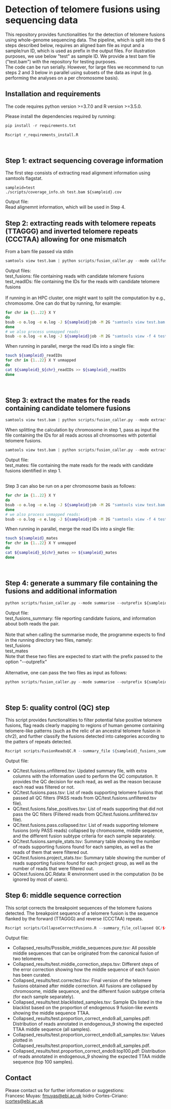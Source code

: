 # Detection of telomere fusions using sequencing data
This repository provides functionalities for the detection of telomere fusions using whole-genome sequencing data.
The pipeline, which is split into the 6 steps described below, requires an aligned bam file as input and a sample/run ID, which is used as prefix in the output files. For illustration purposes, we use below "test" as sample ID. 
We provide a test bam file ("test.bam") with the repository for testing purposes.<br>
The code can be run serially. However, for large files we recommend to run steps 2 and 3 below in parallel using subsets of the data as input (e.g. performing the analyses on a per chromosome basis).<br>

## Installation and requirements
The code requires python version >=3.7.0 and R version >=3.5.0.

Please install the dependencies required by running:<br>
```python
pip install -r requirements.txt
```
```R
Rscript r_requirements_install.R
```
<br>

## Step 1: extract sequencing coverage information

The first step consists of extracting read alignment information using samtools flagstat.<br>
```
sampleid=test
./scripts/coverage_info.sh test.bam ${sampleid}.cov
```

Output file:<br>
Read alignemnt information, which will be used in Step 4. 

## Step 2: extracting reads with telomere repeats (TTAGGG) and inverted telomere repeats (CCCTAA) allowing for one mismatch

From a bam file passed via stdin<br>
```python
samtools view test.bam | python scripts/fusion_caller.py --mode callfusions  --outprefix ${sampleid}
```
Output files:<br>
test_fusions: file containing reads with candidate telomere fusions<br>
test_readIDs: file containing the IDs for the reads with candidate telomere fusions<br>
<br>
If running in an HPC cluster, one might want to split the computation by e.g., chromosome. One can do that by running, for example:<br>

```bash
for chr in {1..22} X Y
do
bsub -o o.log -e e.log -J ${sampleid}job -M 2G "samtools view test.bam ${chr} | python scripts/fusion_caller.py --mode callfusions  --outprefix ${sampleid}_${chr}"
done
# we also process unmapped reads:
bsub -o o.log -e e.log -J ${sampleid}job -M 2G "samtools view -f 4 test.bam | python scripts/fusion_caller.py --mode callfusions  --outprefix ${sampleid}_unmapped"
```

When running in parallel, merge the read IDs into a single file:<br>
```bash
touch ${sampleid}_readIDs
for chr in {1..22} X Y unmapped
do
cat ${sampleid}_${chr}_readIDs >> ${sampleid}_readIDs
done
```
<br>

## Step 3: extract the mates for the reads containing candidate telomere fusions
```python
samtools view test.bam | python scripts/fusion_caller.py --mode extractmates --outprefix ${sampleid}
```
When splitting the calculation by chromosome in step 1, pass as input the file containing the IDs for all reads across all chromsomes with potential telomere fusions.<br>
```python
samtools view test.bam | python scripts/fusion_caller.py --mode extractmates --outprefix ${sampleid} --readIDs ${sampleid}_readIDs
```
Output file:<br>
test_mates: file containing the mate reads for the reads with candidate fusions identified in step 1.<br>
<br>

Step 3 can also be run on a per chromosome basis as follows:
```bash
for chr in {1..22} X Y
do
bsub -o o.log -e e.log -J ${sampleid}job -M 2G "samtools view test.bam ${chr} | python scripts/fusion_caller.py --mode extractmates  --outprefix ${sampleid}_${chr}"
done
# we also process unmapped reads:
bsub -o o.log -e e.log -J ${sampleid}job -M 2G "samtools view -f 4 test.bam | python scripts/fusion_caller.py --mode extractmates  --outprefix ${sampleid}_unmapped"
```

When running in parallel, merge the read IDs into a single file:<br>
```bash
touch ${sampleid}_mates
for chr in {1..22} X Y unmapped
do
cat ${sampleid}_${chr}_mates >> ${sampleid}_mates
done
```
<br>

## Step 4: generate a summary file containing the fusions and additional information
```python
python scripts/fusion_caller.py --mode summarise --outprefix ${sampleid} --alignmentinfo ${sampleid}.cov
```
Output file:<br>
test_fusions_summary: file reporting candidate fusions, and information about both reads the pair.<br>
<br>
Note that when calling the summarise mode, the programme expects to find in the running directory two files, namely:<br>
test_fusions<br>
test_mates<br>
Note that these two files are expected to start with the prefix passed to the option "--outprefix"<br>
<br>
Alternative, one can pass the two files as input as follows:<br>
```python
python scripts/fusion_caller.py --mode summarise --outprefix ${sampleid} --matesfile ${sampleid}_mates --fusionsfile ${sampleid}_fusions
```
<br>

## Step 5: quality control (QC) step 
This script provides functionalities to filter potential false positive telomere fusions, flag reads clearly mapping to regions of human genome containing telomere-like patterns (such as the relic of an ancestral telomere fusion in chr2), and further classify the fusions detected into categories according to the patters of repeats detected.<br>

```R
Rscript scripts/FusionReadsQC.R --summary_file ${sampleid}_fusions_summary --ref_genome Hg38 --outprefix QC/${sampleid} --read_length 150 
```
Output file:<br>
- QC/test.fusions.unfiltered.tsv: Updated summary file, with extra columns with the information used to perform the QC computation. It provides the QC decision for each read, as well as the reason because each read was filtered or not.<br>
- QC/test.fusions.pass.tsv: List of reads supporting telomere fusions that passed all QC filters (PASS reads from QC/test.fusions.unfiltered.tsv file).<br>
- QC/test.fusions.false_positives.tsv: List of reads supporting that did not pass the QC filters (Filtered reads from QC/test.fusions.unfiltered.tsv file).<br>
- QC/test.fusions.pass.collapsed.tsv: List of reads supporting telomere fusions (only PASS reads) collapsed by chromosome, middle sequence, and the different fusion subtype criteria for each sample separately.<br>
- QC/test.fusions.sample_stats.tsv: Summary table showing the number of reads supporting fusions found for each samples, as well as the reads of them that were filtered out.<br>
- QC/test.fusions.project_stats.tsv: Summary table showing the number of reads supporting fusions found for each project group, as well as the number of reads that were filtered out.<br>
- QCtest.fusions.QC.Rdata: R environment used in the computation (to be ignored by most of users).<br>


## Step 6: middle sequence correction
This script corrects the breakpoint sequences of the telomere fusions detected. The breakpoint sequence of a telomere fusion is the sequence flanked by the forward (TTAGGG) and reverse (CCCTAA) repeats.<br>

```R
Rscript scripts/CollapseCorrectFusions.R --summary_file_collapsed QC/${sampleid}.fusions.pass.collapsed.tsv --outprefix Collapsed_results/${sampleid}
```
Output file:<br>
- Collapsed_results/Possible_middle_sequences.pure.tsv: All possible middle sequences that can be originated from the canonical fusion of two telomeres.<br>
- Collapsed_results/test.middle_correction_steps.tsv: Different steps of the error correction showing how the middle sequence of each fusion has been curated.<br>
- Collapsed_results/test.corrected.tsv: Final version of the telomere fusions obtained after middle correction. All fusions are collapsed by chromosome, middle sequence, and the different fusion subtype criteria (for each sample separately).<br>
- Collapsed_results/test.blacklisted_samples.tsv: Sample IDs listed in the blacklist based on the proportion of endogenous 9 fusion-like events showing the middle sequence TTAA.<br>
- Collapsed_results/test.proportion_correct_endo9.all_samples.pdf: Distribution of reads annotated in endogenous_9 showing the expected TTAA middle sequence (all samples).<br>
- Collapsed_results/test.proportion_correct_endo9.all_samples.tsv: Values plotted in Collapsed_results/test.proportion_correct_endo9.all_samples.pdf.<br>
- Collapsed_results/test.proportion_correct_endo9.top100.pdf: Distribution of reads annotated in endogenous_9 showing the expected TTAA middle sequence (top 100 samples).<br>


## Contact
Please contact us for further information or suggestions:<br>
Francesc Muyas: fmuyas@ebi.ac.uk
Isidro Cortes-Ciriano: icortes@ebi.ac.uk
